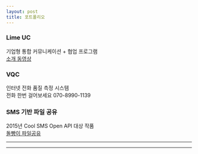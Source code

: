 ```yaml
---
layout: post
title: 포트폴리오
---
```


### Lime UC
기업형 통합 커뮤니케이션 + 협업 프로그램  
[소개 동영상](http://www.mlt.kr:8888/3C)  
  
### VQC
인터넷 전화 품질 측정 시스템  
전화 한번 걸어보세요 070-8990-1139  

### SMS 기반 파일 공유
2015년 Cool SMS Open API 대상 작품  
[돌빵이 파일공유](http://mlt.kr:8899)  

----
****
